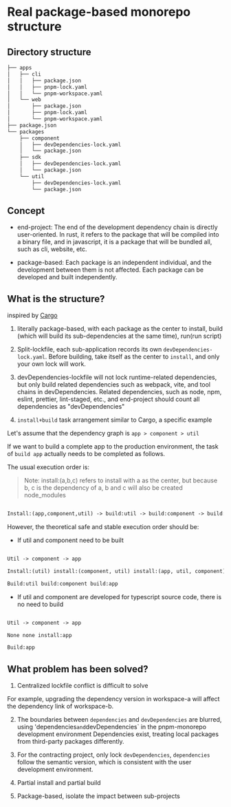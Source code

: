 # Real package-based monorepo structure

## Directory structure

```txt
├── apps
│   ├── cli
│   │   ├── package.json
│   │   ├── pnpm-lock.yaml
│   │   └── pnpm-workspace.yaml
│   └── web
│       ├── package.json
│       ├── pnpm-lock.yaml
│       └── pnpm-workspace.yaml
├── package.json
└── packages
    ├── component
    │   ├── devDependencies-lock.yaml
    │   └── package.json
    ├── sdk
    │   ├── devDependencies-lock.yaml
    │   └── package.json
    └── util
        ├── devDependencies-lock.yaml
        └── package.json
```

## Concept

- end-project: The end of the development dependency chain is directly user-oriented. In rust, it refers to the package that will be compiled into a binary file, and in javascript, it is a package that will be bundled all, such as cli, website, etc.

- package-based: Each package is an independent individual, and the development between them is not affected. Each package can be developed and built independently.

## What is the structure?

inspired by [Cargo](https://rustwiki.org/en/cargo/faq.html#why-do-binaries-have-cargolock-in-version-control-but-not-libraries) 

1. literally package-based, with each package as the center to install, build (which will build its sub-dependencies at the same time), run(run script)

2. Split-lockfile, each sub-application records its own `devDependencies-lock.yaml`. Before building, take itself as the center to `install`, and only your own lock will work.

3. devDependencies-lockfile will not lock runtime-related dependencies, but only build related dependencies such as webpack, vite, and tool chains in devDependencies. Related dependencies, such as node, npm, eslint, prettier, lint-staged, etc., and end-project should count all dependencies as "devDependencies"

4. `install+build` task arrangement similar to Cargo, a specific example

Let's assume that the dependency graph is `app > component > util`

If we want to build a complete app to the production environment, the task of `build app` actually needs to be completed as follows.

The usual execution order is:

> Note: install:(a,b,c) refers to install with a as the center, but because b, c is the dependency of a, b and c will also be created node_modules

```txt

Install:(app,component,util) -> build:util -> build:component -> build:app

```

However, the theoretical safe and stable execution order should be:

- If util and component need to be built

```txt

Util -> component -> app

Install:(util) install:(component, util) install:(app, util, component)

Build:util build:component build:app

```

- If util and component are developed for typescript source code, there is no need to build

```txt

Util -> component -> app

None none install:app

Build:app

```

## What problem has been solved?

1. Centralized lockfile conflict is difficult to solve

For example, upgrading the dependency version in workspace-a will affect the dependency link of workspace-b.

2. The boundaries between `dependencies` and `devDependencies` are blurred, using 'dependencies` and `devDependencies` in the pnpm-monorepo development environment Dependencies exist, treating local packages from third-party packages differently.

3. For the contracting project, only lock `devDependencies`, `dependencies` follow the semantic version, which is consistent with the user development environment.

4. Partial install and partial build

5. Package-based, isolate the impact between sub-projects